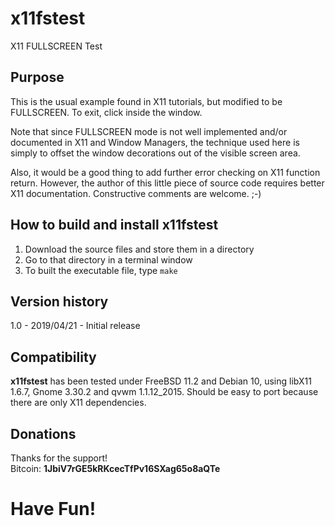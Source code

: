 # x11fstest
X11 FULLSCREEN Test

## Purpose

This is the usual example found in X11 tutorials, but modified to be FULLSCREEN.  To exit, click inside the window.

Note that since FULLSCREEN mode is not well implemented and/or documented in X11 and Window Managers, the technique used here is simply to offset the window decorations out of the visible screen area.

Also, it would be a good thing to add further error checking on X11 function return.  However, the author of this little piece of source code requires better X11 documentation.  Constructive comments are welcome.  ;-)

## How to build and install x11fstest
1. Download the source files and store them in a directory
2. Go to that directory in a terminal window
3. To built the executable file, type `make`

## Version history
1.0 - 2019/04/21 - Initial release

## Compatibility
**x11fstest** has been tested under FreeBSD 11.2 and Debian 10, using libX11 1.6.7, Gnome 3.30.2 and qvwm 1.1.12_2015.  Should be easy to port because there are only X11 dependencies.

## Donations
Thanks for the support!  
Bitcoin: **1JbiV7rGE5kRKcecTfPv16SXag65o8aQTe**

# Have Fun!
